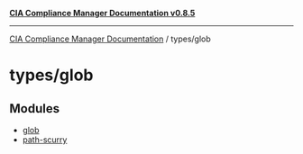 [**CIA Compliance Manager Documentation v0.8.5**](../../README.md)

***

[CIA Compliance Manager Documentation](../../modules.md) / types/glob

# types/glob

## Modules

- [glob](glob/README.md)
- [path-scurry](path-scurry/README.md)
